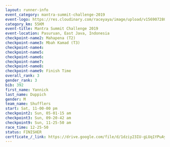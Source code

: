 ```yaml
---
layout: runner-info 
event_category: mantra-summit-challenge-2019 
event-logo: https://res.cloudinary.com/raceyaya/image/upload/v1569072809/logo/mantra-image_segrbx.jpg
category_km: 55KM 
event-title: Mantra Summit Challenge 2019 
event-location: Pasuruan, East Java, Indonesia 
checkpoint-name2: Mahapena (T2) 
checkpoint-name3: Mbah Kamad (T3) 
checkpoint-name4: 
checkpoint-name5: 
checkpoint-name6: 
checkpoint-name7: 
checkpoint-name8: 
checkpoint-name9: Finish Time
overall_rank: 3
gender_rank: 3
bib: 392
first_name: Yannick
last_name: Duppich
gender: M
team_name: Shufflers
start: Sat, 11-00-00 pm
checkpoint2: Sun, 05-01-15 am
checkpoint3: Sun, 09-20-42 am
checkpoint9: Sun, 11-25-50 am
race_time: 12-25-50
status: FINISHER
certficate_/_link: https://drive.google.com/file/d/1dziy23IU-gLUq1YPuAyT4knlCNhFONNG/view?usp=sharing
---
```

